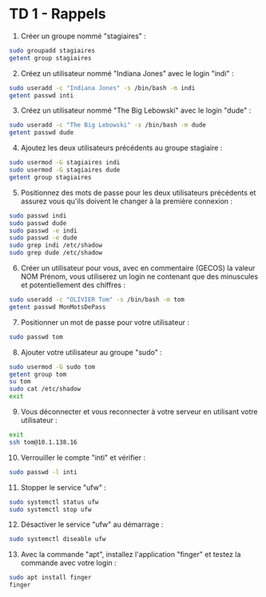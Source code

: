 # TD 1 - Rappels
1. Créer un groupe nommé "stagiaires" :
```bash
sudo groupadd stagiaires
getent group stagiaires
```
2. Créez un utilisateur nommé "Indiana Jones" avec le login "indi" :
```bash
sudo useradd -c "Indiana Jones" -s /bin/bash -m indi
getent passwd inti
```
3. Créez un utilisateur nommé "The Big Lebowski" avec le login "dude" :
```bash
sudo useradd -c "The Big Lebowski" -s /bin/bash -m dude
getent passwd dude
```
4. Ajoutez les deux utilisateurs précédents au groupe stagiaire :
```bash
sudo usermod -G stagiaires indi
sudo usermod -G stagiaires dude
getent group stagiaires
```
5. Positionnez des mots de passe pour les deux utilisateurs précédents et assurez vous qu'ils doivent le changer à la première connexion :
```bash
sudo passwd indi
sudo passwd dude
sudo passwd -e indi
sudo passwd -e dude
sudo grep indi /etc/shadow
sudo grep dude /etc/shadow
```
6. Créer un utilisateur pour vous, avec en commentaire (GECOS) la valeur NOM Prénom, vous utiliserez un login ne contenant que des minuscules et potentiellement des chiffres :
```bash
sudo useradd -c "OLIVIER Tom" -s /bin/bash -m tom
getent passwd MonMotsDePass
```
7. Positionner un mot de passe pour votre utilisateur :
```bash
sudo passwd tom
```
8. Ajouter votre utilisateur au groupe "sudo" :
```bash
sudo usermod -G sudo tom
getent group tom
su tom
sudo cat /etc/shadow
exit
```
9. Vous déconnecter et vous reconnecter à votre serveur en utilisant votre utilisateur :
```bash
exit
ssh tom@10.1.138.16
```
10. Verrouiller le compte "inti" et vérifier :
```bash
sudo passwd -l inti
```
11. Stopper le service "ufw" :
```bash
sudo systemctl status ufw
sudo systemctl stop ufw
```
12. Désactiver le service "ufw" au démarrage :
```bash
sudo systemctl diseable ufw
```
13. Avec la commande "apt", installez l'application "finger" et testez la commande avec votre login :
```bash
sudo apt install finger
finger
```
